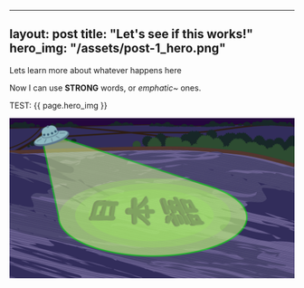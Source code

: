 
---
layout: post
title:  "Let's see if this works!"
hero_img: "/assets/post-1_hero.png"
---


<p>Lets learn more about whatever happens here</p>
<p>Now I can use <strong>STRONG</strong> words, or <em>emphatic~</em> ones.</p>

<p>TEST: {{ page.hero_img }}</p>
<img src="/assets/post-1_hero.png" alt="image, will use later but testing if this actually pulls it in on the page for Jekyll" />
